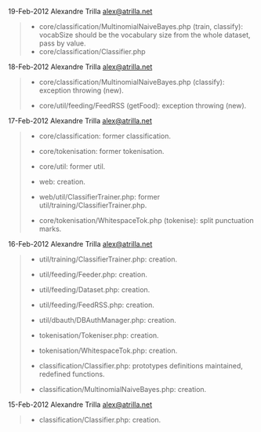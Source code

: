 19-Feb-2012  Alexandre Trilla  <alex@atrilla.net>
>   * core/classification/MultinomialNaiveBayes.php (train, classify): 
>       vocabSize should be the vocabulary size from the whole dataset,
>       pass by value.
>   * core/classification/Classifier.php

18-Feb-2012  Alexandre Trilla  <alex@atrilla.net>
>   * core/classification/MultinomialNaiveBayes.php (classify):
>       exception throwing (new).
>
>   * core/util/feeding/FeedRSS (getFood): exception throwing (new).

17-Feb-2012  Alexandre Trilla  <alex@atrilla.net>
>   * core/classification: former classification.
>   * core/tokenisation: former tokenisation.
>   * core/util: former util.
>
>   * web: creation.
>   * web/util/ClassifierTrainer.php: 
>       former util/training/ClassifierTrainer.php.
>
>   * core/tokenisation/WhitespaceTok.php (tokenise): split punctuation 
>       marks.

16-Feb-2012  Alexandre Trilla  <alex@atrilla.net>
>   * util/training/ClassifierTrainer.php: creation.
>
>   * util/feeding/Feeder.php: creation.
>   * util/feeding/Dataset.php: creation.
>   * util/feeding/FeedRSS.php: creation.
>
>   * util/dbauth/DBAuthManager.php: creation.
>
>   * tokenisation/Tokeniser.php: creation.
>   * tokenisation/WhitespaceTok.php: creation.
>
>   * classification/Classifier.php: prototypes definitions maintained, 
>       redefined functions.
>   * classification/MultinomialNaiveBayes.php: creation.

15-Feb-2012  Alexandre Trilla  <alex@atrilla.net>
>   * classification/Classifier.php: creation. 
